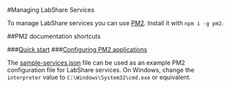 #Managing LabShare Services

To manage LabShare services you can use [PM2](https://www.npmjs.com/package/pm2). Install it with `npm i -g pm2`.

##PM2 documentation shortcuts

###[Quick start](http://pm2.keymetrics.io/docs/usage/quick-start/#cheat-sheet)
###[Configuring PM2 applications](http://pm2.keymetrics.io/docs/usage/application-declaration/)

The [sample-services.json](../sample-services.json) file can be used as an example PM2 configuration file for LabShare services.
On Windows, change the `interpreter` value to `C:\Windows\System32\cmd.exe` or equivalent.